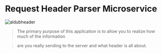 Request Header Parser Microservice
==================================
![aldubheader](https://cloud.githubusercontent.com/assets/11310584/26710206/d1e0aa1a-478a-11e7-969d-802181cc68b1.jpg)
>The primary purpose of this application is to allow you to realize how much of the information

>are you really sending to the server and what header is all about.
